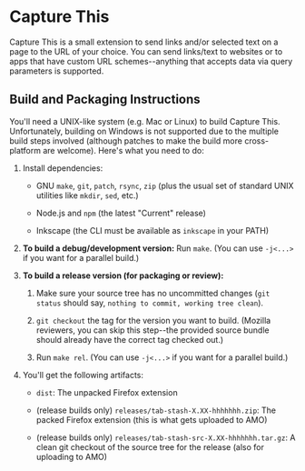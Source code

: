 # Capture This

Capture This is a small extension to send links and/or selected text on a page
to the URL of your choice.  You can send links/text to websites or to apps that
have custom URL schemes--anything that accepts data via query parameters is
supported.

## Build and Packaging Instructions

You'll need a UNIX-like system (e.g. Mac or Linux) to build Capture This.
Unfortunately, building on Windows is not supported due to the multiple build
steps involved (although patches to make the build more cross-platform are
welcome).  Here's what you need to do:

1. Install dependencies:

   - GNU `make`, `git`, `patch`, `rsync`, `zip` (plus the usual set of standard
     UNIX utilities like `mkdir`, `sed`, etc.)

   - Node.js and `npm` (the latest "Current" release)

   - Inkscape (the CLI must be available as `inkscape` in your PATH)

2. **To build a debug/development version:** Run `make`.  (You can use `-j<...>`
   if you want for a parallel build.)

3. **To build a release version (for packaging or review):**

   1. Make sure your source tree has no uncommitted changes (`git status` should
      say, `nothing to commit, working tree clean`).

   2. `git checkout` the tag for the version you want to build.  (Mozilla
      reviewers, you can skip this step--the provided source bundle should
      already have the correct tag checked out.)

   3. Run `make rel`.  (You can use `-j<...>` if you want for a parallel build.)

4. You'll get the following artifacts:
   - `dist`: The unpacked Firefox extension

   - (release builds only) `releases/tab-stash-X.XX-hhhhhhh.zip`: The packed
     Firefox extension (this is what gets uploaded to AMO)

   - (release builds only) `releases/tab-stash-src-X.XX-hhhhhhh.tar.gz`: A clean
     git checkout of the source tree for the release (also for uploading to AMO)
